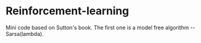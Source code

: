 # Reinforcement-learning
Mini code based on Sutton's book. The first one is a model free algorithm -- Sarsa(lambda).
